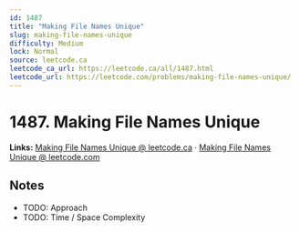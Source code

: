```yaml
--- 
id: 1487
title: "Making File Names Unique"
slug: making-file-names-unique
difficulty: Medium
lock: Normal
source: leetcode.ca
leetcode_ca_url: https://leetcode.ca/all/1487.html
leetcode_url: https://leetcode.com/problems/making-file-names-unique/
---
```


# 1487. Making File Names Unique

**Links:** [Making File Names Unique @ leetcode.ca](https://leetcode.ca/all/1487.html) · [Making File Names Unique @ leetcode.com](https://leetcode.com/problems/making-file-names-unique/)

## Notes
- TODO: Approach
- TODO: Time / Space Complexity

